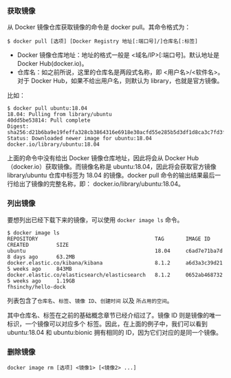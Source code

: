### 获取镜像

从 Docker 镜像仓库获取镜像的命令是 docker pull。其命令格式为：

```
$ docker pull [选项] [Docker Registry 地址[:端口号]/]仓库名[:标签]
```

- Docker 镜像仓库地址：地址的格式一般是 <域名/IP>[:端口号]。默认地址是 Docker Hub(docker.io)。
- 仓库名：如之前所说，这里的仓库名是两段式名称，即 <用户名>/<软件名>。对于 Docker Hub，如果不给出用户名，则默认为 library，也就是官方镜像。

比如：
```
$ docker pull ubuntu:18.04
18.04: Pulling from library/ubuntu
40dd5be53814: Pull complete 
Digest: sha256:d21b6ba9e19feffa328cb3864316e6918e30acfd55e285b5d3df1d8ca3c7fd3f
Status: Downloaded newer image for ubuntu:18.04
docker.io/library/ubuntu:18.04
```

上面的命令中没有给出 Docker 镜像仓库地址，因此将会从 Docker Hub （docker.io）获取镜像。而镜像名称是 ubuntu:18.04，因此将会获取官方镜像 library/ubuntu 仓库中标签为 18.04 的镜像。docker pull 命令的输出结果最后一行给出了镜像的完整名称，即： docker.io/library/ubuntu:18.04。

### 列出镜像
要想列出已经下载下来的镜像，可以使用 `docker image ls` 命令。

```
$ docker image ls
REPOSITORY                                      TAG       IMAGE ID       CREATED         SIZE
ubuntu                                          18.04     c6ad7e71ba7d   8 days ago      63.2MB
docker.elastic.co/kibana/kibana                 8.1.2     a6d3a3c39d21   5 weeks ago     843MB
docker.elastic.co/elasticsearch/elasticsearch   8.1.2     0652ab468732   5 weeks ago     1.19GB
fhsinchy/hello-dock   
```

列表包含了`仓库名`、`标签`、`镜像 ID`、`创建时间` 以及 `所占用的空间`。

其中仓库名、标签在之前的基础概念章节已经介绍过了。镜像 ID 则是镜像的唯一标识，一个镜像可以对应多个 标签。因此，在上面的例子中，我们可以看到 ubuntu:18.04 和 ubuntu:bionic 拥有相同的 ID，因为它们对应的是同一个镜像。

### 删除镜像

`docker image rm [选项] <镜像1> [<镜像2> ...]`


